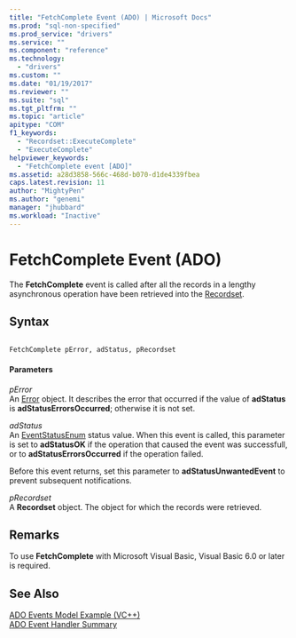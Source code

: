 ```yaml
---
title: "FetchComplete Event (ADO) | Microsoft Docs"
ms.prod: "sql-non-specified"
ms.prod_service: "drivers"
ms.service: ""
ms.component: "reference"
ms.technology:
  - "drivers"
ms.custom: ""
ms.date: "01/19/2017"
ms.reviewer: ""
ms.suite: "sql"
ms.tgt_pltfrm: ""
ms.topic: "article"
apitype: "COM"
f1_keywords: 
  - "Recordset::ExecuteComplete"
  - "ExecuteComplete"
helpviewer_keywords: 
  - "FetchComplete event [ADO]"
ms.assetid: a28d3858-566c-468d-b070-d1de4339fbea
caps.latest.revision: 11
author: "MightyPen"
ms.author: "genemi"
manager: "jhubbard"
ms.workload: "Inactive"
---
```

# FetchComplete Event (ADO)
The **FetchComplete** event is called after all the records in a lengthy asynchronous operation have been retrieved into the [Recordset](../../../ado/reference/ado-api/recordset-object-ado.md).  
  
## Syntax  
  
```  
  
FetchComplete pError, adStatus, pRecordset  
```  
  
#### Parameters  
 *pError*  
 An [Error](../../../ado/reference/ado-api/error-object.md) object. It describes the error that occurred if the value of **adStatus** is **adStatusErrorsOccurred**; otherwise it is not set.  
  
 *adStatus*  
 An [EventStatusEnum](../../../ado/reference/ado-api/eventstatusenum.md) status value. When this event is called, this parameter is set to **adStatusOK** if the operation that caused the event was successfull, or to **adStatusErrorsOccurred** if the operation failed.  
  
 Before this event returns, set this parameter to **adStatusUnwantedEvent** to prevent subsequent notifications.  
  
 *pRecordset*  
 A **Recordset** object. The object for which the records were retrieved.  
  
## Remarks  
 To use **FetchComplete** with Microsoft Visual Basic, Visual Basic 6.0 or later is required.  
  
## See Also  
 [ADO Events Model Example (VC++)](../../../ado/reference/ado-api/ado-events-model-example-vc.md)   
 [ADO Event Handler Summary](../../../ado/guide/data/ado-event-handler-summary.md)
